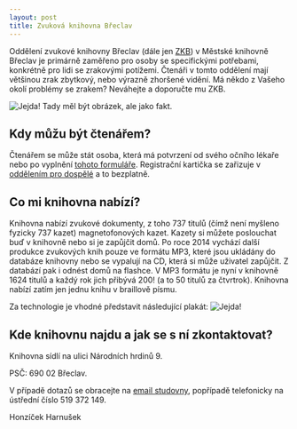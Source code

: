 ```yaml
---
layout: post
title: Zvuková knihovna Břeclav
---
```


Oddělení zvukové knihovny Břeclav \(dále jen [ZKB](http://www.knihovna-bv.cz/index.php?path=zvukova/)\) v Městské knihovně Břeclav je primárně zaměřeno pro osoby se specifickými potřebami, konkrétně pro lidi se zrakovými potížemi. Čtenáři v tomto oddělení mají většinou zrak zbytkový, nebo výrazně zhoršené vidění. Má někdo z Vašeho okolí problémy se zrakem? Neváhejte a doporučte mu ZKB.

![Jejda! Tady měl být obrázek, ale jako fakt.](C:\Users\Aether\Documents\GitHub\Elnessa.github.io\images\zvukova.jpg)

## Kdy můžu být čtenářem? 

Čtenářem se může stát osoba, která má potvrzení od svého očního lékaře nebo po vyplnění [tohoto formuláře](https://formulare.mpsv.cz/oksluzby/cs/form/edit.jsp?CMD=EditForm&FN=OZPPO150101573&SSID=bHLbFohrVODV.PUhmrMKVTiwDiC9YtTO). Registrační kartička se zařizuje v [oddělením pro dospělé](http://www.knihovna-bv.cz/index.php?path=dospele/) a to bezplatně.

## Co mi knihovna nabízí?

Knihovna nabízí zvukové dokumenty, z toho 737 titulů (čímž není myšleno fyzicky 737 kazet) magnetofonových kazet. Kazety si můžete poslouchat buď v knihovně nebo si je zapůjčit domů. Po roce 2014 vychází další produkce zvukových knih pouze ve formátu MP3, které jsou ukládány do databáze knihovny nebo se vypalují na CD, která si může uživatel zapůjčit. Z databází pak i odnést domů na flashce. V MP3 formátu je nyní v knihovně 1624 titulů a každý rok jich přibývá 200! \(a to 50 titulů za čtvrtrok\). Knihovna nabízí zatím jen jednu knihu v braillově písmu. 

Za technologie je vhodné představit následující plakát: 
![Jejda!](http://4.bp.blogspot.com/-kGrNO7jk2qI/Ula2khmejTI/AAAAAAAABkk/wNh5hlPQWIE/s1600/zvuktech.jpg)

## Kde knihovnu najdu a jak se s ní zkontaktovat?

Knihovna sídlí na ulici Národních hrdinů 9.

PSČ: 690 02 Břeclav.

V případě dotazů se obracejte na [email studovny](studovna@knihovna-bv.cz "studovna@knihovna-bv.cz"), popřípadě telefonicky na ústřední číslo 519 372 149.


Honzíček Harnušek